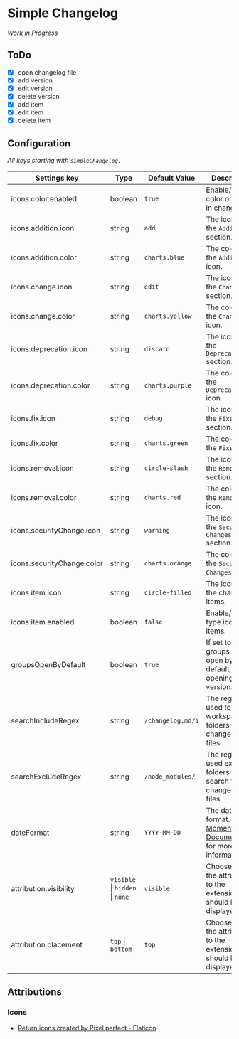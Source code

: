 # Simple Changelog

*Work in Progress*

## ToDo
- [x] open changelog file
- [x] add version
- [x] edit version
- [x] delete version
- [x] add item
- [x] edit item
- [x] delete item

## Configuration

*All keys starting with `simpleChangelog.`*

| Settings key               | Type                            | Default Value     | Description                                                                                                          |
| -------------------------- | ------------------------------- | ----------------- | -------------------------------------------------------------------------------------------------------------------- |
| icons.color.enabled        | boolean                         | `true`            | Enable/disable color on icons in changelog.                                                                          |
| icons.addition.icon        | string                          | `add`             | The icon for the `Additions` section.                                                                                |
| icons.addition.color       | string                          | `charts.blue`     | The color of the `Additions` icon.                                                                                   |
| icons.change.icon          | string                          | `edit`            | The icon for the `Changes` section.                                                                                  |
| icons.change.color         | string                          | `charts.yellow`   | The color of the `Changes` icon.                                                                                     |
| icons.deprecation.icon     | string                          | `discard`         | The icon for the `Deprecations` section.                                                                             |
| icons.deprecation.color    | string                          | `charts.purple`   | The color of the `Deprecations` icon.                                                                                |
| icons.fix.icon             | string                          | `debug`           | The icon for the `Fixes` section.                                                                                    |
| icons.fix.color            | string                          | `charts.green`    | The color of the `Fixes` icon.                                                                                       |
| icons.removal.icon         | string                          | `circle-slash`    | The icon for the `Removals` section.                                                                                 |
| icons.removal.color        | string                          | `charts.red`      | The color of the `Removals` icon.                                                                                    |
| icons.securityChange.icon  | string                          | `warning`         | The icon for the `Security Changes` section.                                                                         |
| icons.securityChange.color | string                          | `charts.orange`   | The color of the `Security Changes` icon.                                                                            |
| icons.item.icon            | string                          | `circle-filled`   | The icon for the changelog items.                                                                                    |
| icons.item.enabled         | boolean                         | `false`           | Enable/disable type icons on items.                                                                                  |
| groupsOpenByDefault        | boolean                         | `true`            | If set to `true`, groups are open by default when opening version.                                                   |
| searchIncludeRegex         | string                          | `/changelog.md/i` | The regex used to search workspace folders for changelog files.                                                      |
| searchExcludeRegex         | string                          | `/node_modules/`  | The regex used exlude folders in search for changelog files.                                                         |
| dateFormat                 | string                          | `YYYY-MM-DD`      | The date format. See [Moment.js Documentation](https://momentjs.com/docs/#/displaying/format/) for more information. |
| attribution.visibility     | `visible` \| `hidden` \| `none` | `visible`         | Choose how the attribution to the extension should be displayed.                                                     |
| attribution.placement      | `top` \| `bottom`               | `top`             | Choose where the attribution to the extension should be displayed.                                                   |


## Attributions
### Icons
- [Return icons created by Pixel perfect - Flaticon](https://www.flaticon.com/free-icons/return)